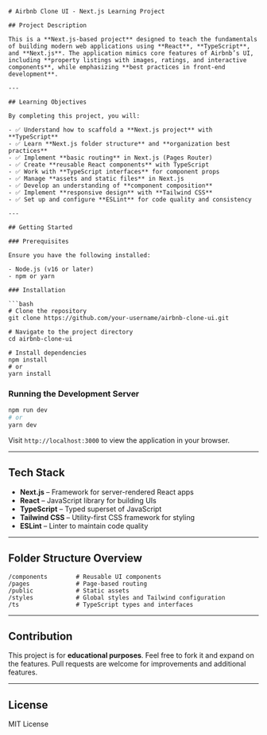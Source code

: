 ```
# Airbnb Clone UI - Next.js Learning Project

## Project Description

This is a **Next.js-based project** designed to teach the fundamentals of building modern web applications using **React**, **TypeScript**, and **Next.js**. The application mimics core features of Airbnb’s UI, including **property listings with images, ratings, and interactive components**, while emphasizing **best practices in front-end development**.

---

## Learning Objectives

By completing this project, you will:

- ✅ Understand how to scaffold a **Next.js project** with **TypeScript**
- ✅ Learn **Next.js folder structure** and **organization best practices**
- ✅ Implement **basic routing** in Next.js (Pages Router)
- ✅ Create **reusable React components** with TypeScript
- ✅ Work with **TypeScript interfaces** for component props
- ✅ Manage **assets and static files** in Next.js
- ✅ Develop an understanding of **component composition**
- ✅ Implement **responsive design** with **Tailwind CSS**
- ✅ Set up and configure **ESLint** for code quality and consistency

---

## Getting Started

### Prerequisites

Ensure you have the following installed:

- Node.js (v16 or later)
- npm or yarn

### Installation

```bash
# Clone the repository
git clone https://github.com/your-username/airbnb-clone-ui.git

# Navigate to the project directory
cd airbnb-clone-ui

# Install dependencies
npm install
# or
yarn install
```

### Running the Development Server

```bash
npm run dev
# or
yarn dev
```

Visit `http://localhost:3000` to view the application in your browser.

---

## Tech Stack

- **Next.js** – Framework for server-rendered React apps
- **React** – JavaScript library for building UIs
- **TypeScript** – Typed superset of JavaScript
- **Tailwind CSS** – Utility-first CSS framework for styling
- **ESLint** – Linter to maintain code quality

---

## Folder Structure Overview

```
/components        # Reusable UI components
/pages             # Page-based routing
/public            # Static assets
/styles            # Global styles and Tailwind configuration
/ts                # TypeScript types and interfaces
```

---

## Contribution

This project is for **educational purposes**. Feel free to fork it and expand on the features. Pull requests are welcome for improvements and additional features.

---

## License

MIT License
```

